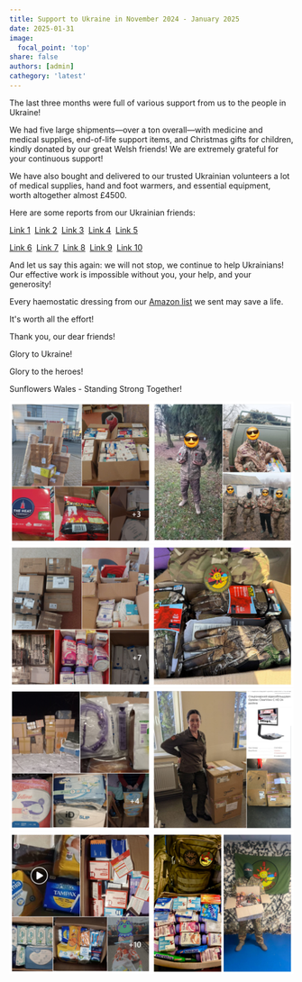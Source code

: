 ```yaml
---
title: Support to Ukraine in November 2024 - January 2025
date: 2025-01-31
image:
  focal_point: 'top'
share: false
authors: [admin]
cathegory: 'latest'
---
```


The last three months were full of various support from us to the people in Ukraine!

<!--more-->

We had five large shipments—over a ton overall—with medicine and medical supplies, end-of-life support items, and Christmas gifts for children, kindly donated by our great Welsh friends!  We are extremely grateful for your continuous support!

We have also bought and delivered to our trusted Ukrainian volunteers a lot of medical supplies, hand and foot warmers, and essential equipment, worth altogether almost £4500.

Here are some reports from our Ukrainian friends:

<a href="" target="_blank">Link 1</a>&nbsp;&nbsp;<a href="https://www.facebook.com/luda.barsyk/posts/pfbid0C5DqUPo6vVoeiphnu1VAGyXPA2t3vCLQzHQgGPPE22fC8DpPdktYoCcZ39FhhSPQl" target="_blank">Link 2</a>&nbsp;&nbsp;<a href="https://www.facebook.com/groups/601579067497655/posts/1128512184804338" target="_blank">Link 3</a>&nbsp;&nbsp;<a href="https://www.facebook.com/permalink.php?story_fbid=pfbid02wrMdeS87vXTfEAo482LqKEdaT8qfwWy3fa1iGFtyvrFikHN31NaBsva5yoZ8MqrWl&id=100063649504855" target="_blank">Link 4</a>&nbsp;&nbsp;<a href="https://www.facebook.com/pavlo.fedaka/posts/pfbid023Az5VAGH6E3Ah14BzKLae9VkCj4EAvEPhWP8TSvxKBgqi7yMiiojdrsCms1qZ9FXl" target="_blank">Link 5</a>

<a href="https://www.facebook.com/groups/601579067497655/posts/1133379124317644" target="_blank">Link 6</a>&nbsp;&nbsp;<a href="https://www.facebook.com/luda.barsyk/posts/pfbid0p5RqWqir7rWsUC681wkWBsMCJMXcHAt53setmnLDDFKzuksaDmSPbuq3Hc7UdmvBl" target="_blank">Link 7</a>&nbsp;&nbsp;<a href="https://www.facebook.com/groups/601579067497655/posts/1147800486208841" target="_blank">Link 8</a>&nbsp;&nbsp;<a href="https://www.facebook.com/luda.barsyk/posts/pfbid0UwdqTL762TAQAotgqerS7VFUeBFuWqdyF15XWnCS6x4zvHNxejGHJXAJGFPg8R6Wl" target="_blank">Link 9</a>&nbsp;&nbsp;<a href="https://www.facebook.com/permalink.php?story_fbid=pfbid02g21TeCZHGSJEo98RAJncR9nHfDXFUtjEUrf1jBH2WBvHwxoy43VzE2hvr7e5Efiul&id=100012514024631" target="_blank">Link 10</a>

And let us say this again: we will not stop, we continue to help Ukrainians! Our effective work is impossible without you, your help, and your generosity! 

Every haemostatic dressing from our <a href="https://amzn.to/3DeSWrn" target="_blank">Amazon list</a> we sent may save a life. 

It's worth all the effort!

Thank you, our dear friends!

Glory to Ukraine!

Glory to the heroes!

Sunflowers Wales - Standing Strong Together!


<div style="margin-top: 0;"><img src="winter1.jpg" alt="winterShipment1" width="50%" style="display: inline; margin-top: 0;"/><img src="winter2.jpg" alt="winterShipment2" width="50%" style="display: inline; margin-top: 0;"/></div> 

<div style="margin-top: 0;"><img src="winter3.jpg" alt="winterShipment3" width="50%" style="display: inline; margin-top: 0;"/><img src="winter4.jpg" alt="winterShipment4" width="50%" style="display: inline; margin-top: 0;"/></div> 

<div style="margin-top: 0;"><img src="winter5.jpg" alt="winterShipment5" width="50%" style="display: inline; margin-top: 0;"/><img src="winter6.jpg" alt="winterShipment6" width="50%" style="display: inline; margin-top: 0;"/></div> 

<div style="margin-top: 0;"><img src="winter7.jpg" alt="winterShipment7" width="50%" style="display: inline; margin-top: 0;"/><img src="winter8.jpg" alt="winterShipment8" width="50%" style="display: inline; margin-top: 0;"/></div> 
